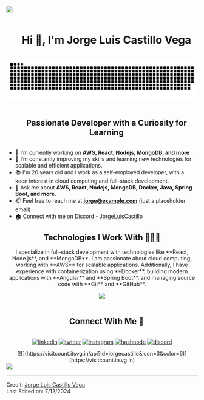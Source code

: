 <!--horizontal divider(gradiant)-->
<img src="https://user-images.githubusercontent.com/73097560/115834477-dbab4500-a447-11eb-908a-139a6edaec5c.gif">

<!--h1 without bottom border-->
<div id="user-content-toc">
  <ul align="center">
    <summary><h1 style="display: inline-block">Hi 👋, I'm Jorge Luis Castillo Vega</h1></summary>
  </ul>
</div>

<!--- snake -->
<div align="center">
  <img  src="https://github.com/1999AZZAR/1999AZZAR/blob/readme/resources/img/grid-snake.svg"
       alt="snake" />
</div>

<!--h2 without bottom border-->
<div id="user-content-toc">
  <ul align="center">
    <summary><h2 style="display: inline-block">Passionate Developer with a Curiosity for Learning</h2></summary>
  </ul>
</div>

<!--Intro start-->
- 🔭 I’m currently working on **AWS, React, Nodejs, MongoDB, and more**
- 🌱 I’m constantly improving my skills and learning new technologies for scalable and efficient applications.
- 📚 I'm 20 years old and I work as a self-employed developer, with a keen interest in cloud computing and full-stack development.
- 💬 Ask me about **AWS, React, Nodejs, MongoDB, Docker, Java, Spring Boot, and more.**
- 📫 Feel free to reach me at **jorge@example.com** (just a placeholder email)
- 🏠 Connect with me on [Discord - JorgeLuisCastillo](https://discordapp.com/users/957722095381540874)
<!--Intro end-->

<!--Tech stack description-->
<div align="center">
  <h2>Technologies I Work With 👨🏻‍💻</h2>
  <p>
    I specialize in full-stack development with technologies like **React, Node.js**, and **MongoDB**.  
    I am passionate about cloud computing, working with **AWS** for scalable applications.  
    Additionally, I have experience with containerization using **Docker**, building modern applications with **Angular** and **Spring Boot**, and managing source code with **Git** and **GitHub**.
  </p>
</div>

<!--Tech stack icons-->
<p align="center">
  <a href="https://skillicons.dev">
    <img src="https://skillicons.dev/icons?i=html,java,js,docker,angular,spring,git,github,mongodb,react,nodejs&perline=6" />
  </a>
</p>

<!-- Connect with me -->
<!--h2 without bottom border-->
<div id="user-content-toc">
  <ul align="center">
    <summary><h2 style="display: inline-block">Connect With Me 🤝</h2></summary>
  </ul>
</div>

<!--icons and links-->
<p align="center">
<a href="https://www.linkedin.com/in/jorge-luis-castillo-vega/" target="blank"><img align="center" src="https://user-images.githubusercontent.com/88904952/234979284-68c11d7f-1acc-4f0c-ac78-044e1037d7b0.png" alt="linkedin" height="50" width="50" /></a>
<a href="https://twitter.com/jorge_castillo" target="blank"><img align="center" src="https://user-images.githubusercontent.com/88904952/234980676-61bfb021-ecc8-48f7-88e6-34c1b06c4a58.png" alt="twitter" height="50" width="50" /></a> 
<a href="https://www.instagram.com/jorge_luis_castillo/" target="blank"><img align="center" src="https://user-images.githubusercontent.com/88904952/234981169-2dd1e58f-4b7e-468c-8213-034ba62156c3.png" alt="instagram" height="50" width="50" /></a>
<a href="https://jorgecastillo.hashnode.dev/" target="blank"><img align="center" src="https://user-images.githubusercontent.com/88904952/234982196-562aea17-5532-4550-8c08-1c7cb994a541.png" alt="hashnode" height="50" width="50" /></a>
<a href="https://discordapp.com/users/957722095381540874" target="blank"><img align="center" src="https://user-images.githubusercontent.com/88904952/234982627-019fd336-6248-453c-9b05-97c13fd1d207.png" alt="discord" height="50" width="50" /></a>
</p>

<!--profile visit count-->
<div align="center">
  [![](https://visitcount.itsvg.in/api?id=jorgecastillo&icon=3&color=6)](https://visitcount.itsvg.in)
</div>

<!--horizontal divider(gradiant)-->
<img src="https://user-images.githubusercontent.com/73097560/115834477-dbab4500-a447-11eb-908a-139a6edaec5c.gif">

----------------------------------------------------------------------  
Credit: [Jorge Luis Castillo Vega](https://github.com/jorgecastillo)  
Last Edited on: 7/12/2024
